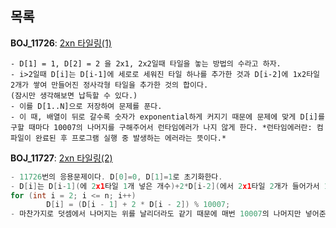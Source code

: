 목록
------

**BOJ_11726**: [2xn 타일링(1)](https://www.acmicpc.net/problem/11726)
```
- D[1] = 1, D[2] = 2 을 2x1, 2x2일때 타일을 놓는 방법의 수라고 하자.
- i>2일때 D[i]는 D[i-1]에 세로로 세워진 타일 하나를 추가한 것과 D[i-2]에 1x2타일 2개가 쌓여 만들어진 정사각형 타일을 추가한 것의 합이다.
(잠시만 생각해보면 납득할 수 있다.)
- 이를 D[1..N]으로 저장하여 문제를 푼다.
- 이 때, 배열이 뒤로 갈수록 숫자가 exponential하게 커지기 때문에 문제에 맞게 D[i]를 구할 때마다 10007의 나머지를 구해주어서 런타임에러가 나지 않게 한다. *런타임에러란: 컴파일이 완료된 후 프로그램 실행 중 발생하는 에러라는 뜻이다.*
```

**BOJ_11727**: [2xn 타일링(2)](https://www.acmicpc.net/problem/11727)
```c
- 11726번의 응용문제이다. D[0]=0, D[1]=1로 초기화한다.
- D[i]는 D[i-1](에 2x1타일 1개 넣은 개수)+2*D[i-2](에서 2x1타일 2개가 들어가서 1x2타일 2개로 변경한 갯수와 2x2타일 1개로 변경한 갯수를 더한 갯수)이다
for (int i = 2; i <= n; i++) 
		D[i] = (D[i - 1] + 2 * D[i - 2]) % 10007;
- 마찬가지로 덧셈에서 나머지는 위를 날리더라도 같기 때문에 매번 10007의 나머지만 넣어준다.
```
